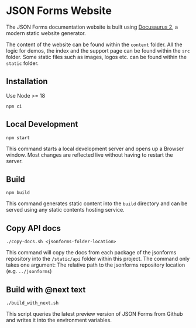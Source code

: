 # JSON Forms Website

The JSON Forms documentation website is built using [Docusaurus 2](https://v2.docusaurus.io/), a modern static website generator.

The content of the website can be found within the `content` folder.
All the logic for demos, the index and the support page can be found within the `src` folder.
Some static files such as images, logos etc. can be found within the `static` folder.

## Installation

Use Node >= 18

```console
npm ci
```

## Local Development

```console
npm start
```

This command starts a local development server and opens up a Browser window.
Most changes are reflected live without having to restart the server.

## Build

```console
npm build
```

This command generates static content into the `build` directory and can be served using any static contents hosting service.

## Copy API docs

```console
./copy-docs.sh <jsonforms-folder-location>
```

This command will copy the docs from each package of the jsonforms repository into the `/static/api` folder within this project.
The command only takes one argument: The relative path to the jsonforms repository location (e.g. `../jsonforms`)

## Build with @next text

```console
./build_with_next.sh
```

This script queries the latest preview version of JSON Forms from Github and writes it into the environment variables.
